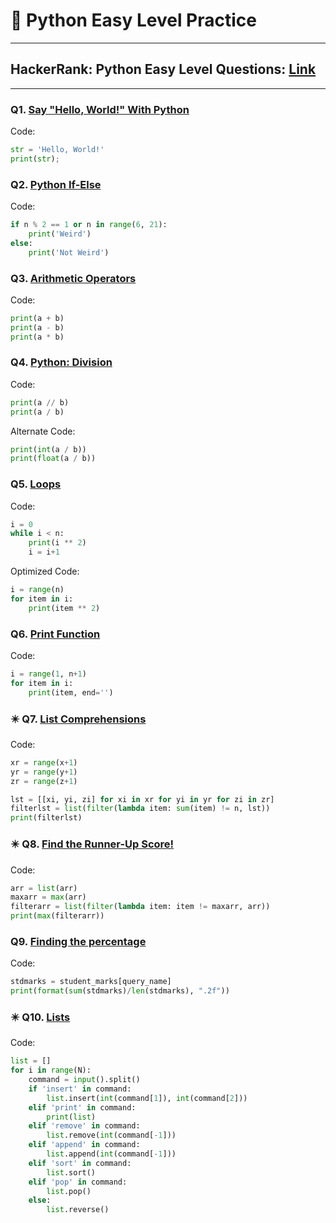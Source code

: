 # 🎯 Python Easy Level Practice

---

## HackerRank: Python Easy Level Questions: [Link](https://www.hackerrank.com/domains/python?badge_type=python&filters%5Bdifficulty%5D%5B%5D=easy)

---

### Q1. [Say "Hello, World!" With Python](https://www.hackerrank.com/challenges/py-hello-world/problem?isFullScreen=true)
Code:
```python
str = 'Hello, World!'
print(str);
```

### Q2. [Python If-Else](https://www.hackerrank.com/challenges/py-if-else/problem?isFullScreen=true)
Code:
```python
if n % 2 == 1 or n in range(6, 21):
    print('Weird')
else:
    print('Not Weird')
```

### Q3. [Arithmetic Operators](https://www.hackerrank.com/challenges/python-arithmetic-operators/problem?isFullScreen=true)
Code:
```python
print(a + b)
print(a - b)
print(a * b)
```

### Q4. [Python: Division](https://www.hackerrank.com/challenges/python-division/problem?isFullScreen=true)
Code:
```python
print(a // b)
print(a / b)
```
Alternate Code:
```python
print(int(a / b))
print(float(a / b))
```

### Q5. [Loops](https://www.hackerrank.com/challenges/python-loops/problem?isFullScreen=true)
Code:
```python
i = 0
while i < n:
    print(i ** 2)
    i = i+1
```
Optimized Code:
```python
i = range(n)
for item in i:
    print(item ** 2)
```

### Q6. [Print Function](https://www.hackerrank.com/challenges/python-print/problem?isFullScreen=true)
Code:
```python
i = range(1, n+1)
for item in i:
    print(item, end='')
```

### ✴️ Q7. [List Comprehensions](https://www.hackerrank.com/challenges/list-comprehensions/problem?isFullScreen=true)
Code:
```python
xr = range(x+1)
yr = range(y+1)
zr = range(z+1)

lst = [[xi, yi, zi] for xi in xr for yi in yr for zi in zr]
filterlst = list(filter(lambda item: sum(item) != n, lst))
print(filterlst)
```

### ✴️ Q8. [Find the Runner-Up Score!](https://www.hackerrank.com/challenges/find-second-maximum-number-in-a-list/problem?isFullScreen=true)
Code:
```python
arr = list(arr)
maxarr = max(arr)
filterarr = list(filter(lambda item: item != maxarr, arr))
print(max(filterarr))
```

### Q9. [Finding the percentage](https://www.hackerrank.com/challenges/finding-the-percentage/problem?isFullScreen=true)
Code:
```python
stdmarks = student_marks[query_name]
print(format(sum(stdmarks)/len(stdmarks), ".2f"))
```

### ✴️ Q10. [Lists](https://www.hackerrank.com/challenges/python-lists/problem?isFullScreen=true)
Code:
```python
list = []
for i in range(N):
    command = input().split()
    if 'insert' in command:
        list.insert(int(command[1]), int(command[2]))
    elif 'print' in command:
        print(list)
    elif 'remove' in command:
        list.remove(int(command[-1]))
    elif 'append' in command:
        list.append(int(command[-1]))
    elif 'sort' in command:
        list.sort()
    elif 'pop' in command:
        list.pop()
    else:
        list.reverse()
```




<!-- Template:
### Q. []()
Code:
```python

```
--->
